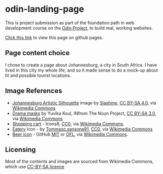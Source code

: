 # odin-landing-page

This is project submission as part of the foundation path in web development course on the [Odin Project](http://www.theodinproject.com), to build real, working websites.

[Click this link](https://thuvack.github.io/Dumis-OdinProjects/3-OdinLandingPage/) to view this page on github pages.


## Page content choice

I chose to create a page about Johannesburg, a city in South Africa. I have lived in this city my whole life, and so it made sense to do a mock-up about tit and possible tourist locations. 

## Image References
- [Johannesburg Artistic Silhouette](https://commons.wikimedia.org/wiki/File:JohannesburgArtisticSilhouette.jpg) image by [Slashme](https://commons.wikimedia.org/wiki/User:Slashme), [CC BY-SA 4.0](https://creativecommons.org/licenses/by-sa/4.0), via [Wikimedia Commons](https://commons.wikimedia.org) 
- [Drama masks](https://commons.wikimedia.org/wiki/File:Drama_Masks.svg) by Yuvika Koul, INfrom The Noun Project, [CC BY-SA 3.0](https://creativecommons.org/licenses/by-sa/3.0), via [Wikimedia Commons](https://commons.wikimedia.org)
- [Shopping cart](https://commons.wikimedia.org/wiki/File:Shopping_Cart_(61550)_-_The_Noun_Project.svg) - Icons8, [CC0](https://creativecommons.org/share-your-work/public-domain/cc0/), via [Wikimedia Commons](https://commons.wikimedia.org).
- [Eatery](https://commons.wikimedia.org/wiki/File:Organic_products_rating_label_system_icon_1.png) icon - by [Tommaso.sansone91](https://commons.wikimedia.org/wiki/User:Tommaso.sansone91), [CC0](https://creativecommons.org/share-your-work/public-domain/cc0/), via [Wikimedia Commons](https://commons.wikimedia.org)
- [Beer icon](https://commons.wikimedia.org/wiki/File:Octicons-beer.svg) - GitHub [MIT](http://opensource.org/licenses/mit-license.php) or [OFL](http://scripts.sil.org/cms/scripts/page.php?item_id=OFL_web), via [Wikimedia Commons](https://commons.wikimedia.org).

## Licensing

Most of the contents and images are sourced from Wikimedia Commons, which use [CC-BY-SA licence](https://creativecommons.org/licenses/by-sa/4.0/)
